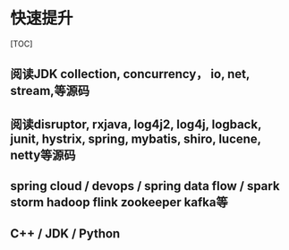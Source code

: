 # 快速提升

[TOC]

## 阅读JDK collection, concurrency， io, net, stream,等源码

## 阅读disruptor, rxjava, log4j2, log4j, logback, junit, hystrix, spring, mybatis, shiro, lucene, netty等源码

## spring cloud / devops / spring data flow  / spark storm hadoop flink zookeeper  kafka等

## C++ / JDK /  Python

